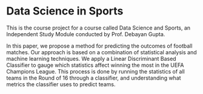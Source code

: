 # Data Science in Sports

This is the course project for a course called Data Science and Sports, an Independent Study Module conducted by Prof. Debayan Gupta.

In this paper, we propose a method for predicting the outcomes of football matches. Our approach is based on a combination of statistical analysis and machine learning techniques. We apply a Linear Discriminant Based Classifier to gauge which statistics affect winning the most in the UEFA Champions League. This process is done by running the statistics of all teams in the Round of 16 through a classifier, and understanding what metrics the classifier uses to predict teams.

